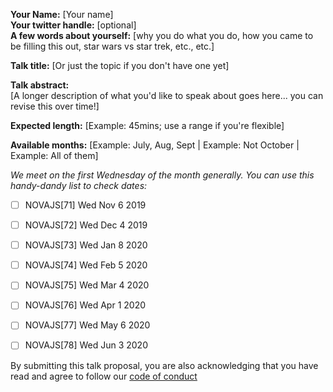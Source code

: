 **Your Name:** [Your name]  
**Your twitter handle:** [optional]  
**A few words about yourself:** [why you do what you do, how you came to be filling this out, star wars vs star trek, etc., etc.]

**Talk title:** [Or just the topic if you don't have one yet]

**Talk abstract:**  
[A longer description of what you'd like to speak about goes here... you can revise this over time!]

**Expected length:** [Example: 45mins; use a range if you're flexible]

**Available months:** [Example: July, Aug, Sept | Example: Not October | Example: All of them]

_We meet on the first Wednesday of the month generally. You can use this handy-dandy list to check dates:_

- [ ] NOVAJS[71] Wed Nov 6 2019
- [ ] NOVAJS[72] Wed Dec 4 2019
- [ ] NOVAJS[73] Wed Jan 8 2020
- [ ] NOVAJS[74] Wed Feb 5 2020
- [ ] NOVAJS[75] Wed Mar 4 2020
- [ ] NOVAJS[76] Wed Apr 1 2020
- [ ] NOVAJS[77] Wed May 6 2020
- [ ] NOVAJS[78] Wed Jun 3 2020



By submitting this talk proposal, you are also acknowledging that you have read and agree to follow our [code of conduct](https://docs.google.com/document/d/1ieWUPCfzVcW7Uk7CAPfZAQlbGIjl9c2bc6urSiGwjeQ/edit)
